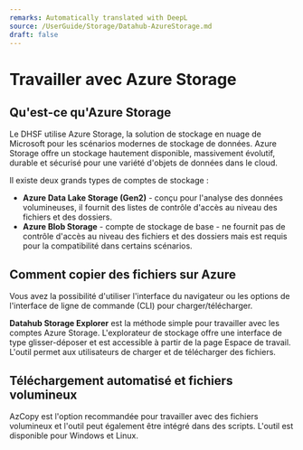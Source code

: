 ```yaml
---
remarks: Automatically translated with DeepL
source: /UserGuide/Storage/Datahub-AzureStorage.md
draft: false
---
```


# Travailler avec Azure Storage

## Qu'est-ce qu'Azure Storage

Le DHSF utilise Azure Storage, la solution de stockage en nuage de Microsoft pour les scénarios modernes de stockage de données. Azure Storage offre un stockage hautement disponible, massivement évolutif, durable et sécurisé pour une variété d'objets de données dans le cloud.

Il existe deux grands types de comptes de stockage :

- **Azure Data Lake Storage (Gen2)** - conçu pour l'analyse des données volumineuses, il fournit des listes de contrôle d'accès au niveau des fichiers et des dossiers.
- **Azure Blob Storage** - compte de stockage de base - ne fournit pas de contrôle d'accès au niveau des fichiers et des dossiers mais est requis pour la compatibilité dans certains scénarios.

## Comment copier des fichiers sur Azure

Vous avez la possibilité d'utiliser l'interface du navigateur ou les options de l'interface de ligne de commande (CLI) pour charger/télécharger.

**Datahub Storage Explorer** est la méthode simple pour travailler avec les comptes Azure Storage. L'explorateur de stockage offre une interface de type glisser-déposer et est accessible à partir de la page Espace de travail. L'outil permet aux utilisateurs de charger et de télécharger des fichiers.

## Téléchargement automatisé et fichiers volumineux

AzCopy est l'option recommandée pour travailler avec des fichiers volumineux et l'outil peut également être intégré dans des scripts. L'outil est disponible pour Windows et Linux. 


